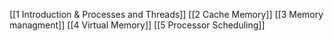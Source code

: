 [[1 Introduction & Processes and Threads]]
[[2 Cache Memory]]
[[3 Memory managment]]
[[4 Virtual Memory]]
[[5 Processor Scheduling]]
